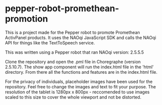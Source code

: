 # pepper-robot-promethean-promotion
 This is a project made for the Pepper robot to promote Promethean ActivPanel products.
 It uses the NAOqi JavaScript SDK and calls the NAOqi API for things like the TextToSpeech service.

 This was written using a Pepper robot that ran NAOqi version: 2.5.5.5

 Clone the repository and open the .pml file in Choregraphe (version 2.5.10.7). The show app component will run the index.html file in the 'html' directory. From there all the functions and features are in the index.html file.
 
 For the privacy of individuals, placeholder images have been used for the repository. Feel free to change the images and text to fit your purpose. The resolution of the tablet is 1280px x 800px - reccomended to use images scaled to this size to cover the whole viewport and not be distorted.

